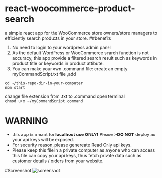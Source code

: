 # react-woocommerce-product-search
a simple react app for the WooCommerce store owners/store managers to efficiently search products in your store.
##benefits
1. No need to login to your wordpress admin panel
2. As the default WordPress or WooCommerce search function is not accuracy, this app provide a filtered search result such as keywords in product title or keywords in product attibute. 
3. You can make your own .command file: create an empty myCommandScript.txt file ,add
```#! /bin/bash 
cd ~/this-repo-dir-in-your-computer
npm start
```
change file extension from .txt to .command
open terminal  
```chmod u+x ~/myCommandScript.command```

# WARNING
* this app is meant for **localhost use ONLY!** Please **>DO NOT** deploy as your api keys will be exposed.
* For security reason, please genereate Read Only api keys.
* Please keep this file in a private computer as anyone who can access this file can copy your api keys, thus fetch private data such as customer details / orders from your website.


#Screenshot
![screenshot](/screenshopt.jpeg?raw=true "screenshot")